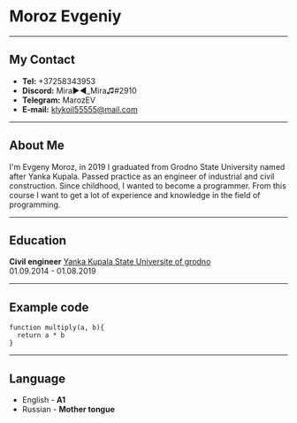 # Moroz Evgeniy

----

## My Contact

* **Tel:** +37258343953
* **Discord:** Mira►◄_Mira♫#2910
* **Telegram:** MarozEV
* **E-mail:** klykoil55555@mail.com

----

## About Me

I'm Evgeny Moroz, in 2019 I graduated from Grodno State University named after Yanka Kupala. Passed practice as an engineer of industrial and civil construction.
Since childhood, I wanted to become a programmer.
From this course I want to get a lot of experience and knowledge in the field of programming.

---

## Education
**Civil engineer**
[Yanka Kupala State Universite of grodno](https://www.grsu.by/)      
01.09.2014 - 01.08.2019

----

## Example code

```
function multiply(a, b){
  return a * b
}
```
 ----

## Language
* English - **A1**
* Russian - **Mother tongue**